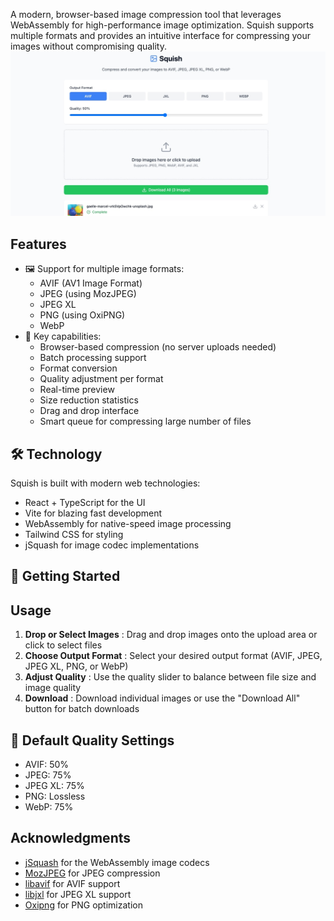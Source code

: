 A modern, browser-based image compression tool that leverages WebAssembly for high-performance image optimization. Squish supports multiple formats and provides an intuitive interface for compressing your images without compromising quality.
![1741609398747](image/README/1741609398747.png)


## Features

* 🖼️ Support for multiple image formats:
  * AVIF (AV1 Image Format)
  * JPEG (using MozJPEG)
  * JPEG XL
  * PNG (using OxiPNG)
  * WebP
* 🚀 Key capabilities:
  * Browser-based compression (no server uploads needed)
  * Batch processing support
  * Format conversion
  * Quality adjustment per format
  * Real-time preview
  * Size reduction statistics
  * Drag and drop interface
  * Smart queue for compressing large number of files

## 🛠️ Technology

Squish is built with modern web technologies:

* React + TypeScript for the UI
* Vite for blazing fast development
* WebAssembly for native-speed image processing
* Tailwind CSS for styling
* jSquash for image codec implementations

## 🚀 Getting Started


## Usage

1. **Drop or Select Images** : Drag and drop images onto the upload area or click to select files
2. **Choose Output Format** : Select your desired output format (AVIF, JPEG, JPEG XL, PNG, or WebP)
3. **Adjust Quality** : Use the quality slider to balance between file size and image quality
4. **Download** : Download individual images or use the "Download All" button for batch downloads

## 🔧 Default Quality Settings

* AVIF: 50%
* JPEG: 75%
* JPEG XL: 75%
* PNG: Lossless
* WebP: 75%


## Acknowledgments

* [jSquash](https://github.com/jamsinclair/jSquash) for the WebAssembly image codecs
* [MozJPEG](https://github.com/mozilla/mozjpeg) for JPEG compression
* [libavif](https://github.com/AOMediaCodec/libavif) for AVIF support
* [libjxl](https://github.com/libjxl/libjxl) for JPEG XL support
* [Oxipng](https://github.com/shssoichiro/oxipng) for PNG optimization
